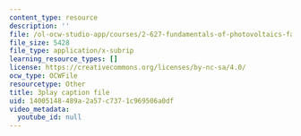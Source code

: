 ```yaml
---
content_type: resource
description: ''
file: /ol-ocw-studio-app/courses/2-627-fundamentals-of-photovoltaics-fall-2013/14005148489a2a57c7371c969506a0df_20GlFVyxqHY.srt
file_size: 5428
file_type: application/x-subrip
learning_resource_types: []
license: https://creativecommons.org/licenses/by-nc-sa/4.0/
ocw_type: OCWFile
resourcetype: Other
title: 3play caption file
uid: 14005148-489a-2a57-c737-1c969506a0df
video_metadata:
  youtube_id: null
---
```

